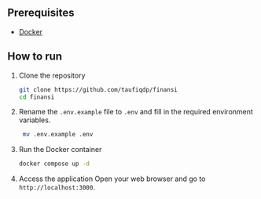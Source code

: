 ## Prerequisites

- [Docker](https://docs.docker.com/get-docker/)

## How to run

1. Clone the repository

   ```bash
   git clone https://github.com/taufiqdp/finansi
   cd finansi
   ```

2. Rename the `.env.example` file to `.env` and fill in the required environment variables.

   ```bash
    mv .env.example .env
   ```

3. Run the Docker container

   ```bash
   docker compose up -d
   ```

4. Access the application
   Open your web browser and go to `http://localhost:3000`.
